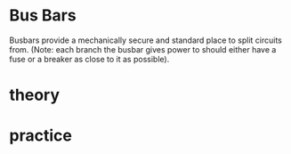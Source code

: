 # Bus Bars

Busbars provide a mechanically secure and standard place to split circuits from. (Note: each branch the busbar gives power to should either have a fuse or a breaker as close to it as possible).

# theory


# practice
